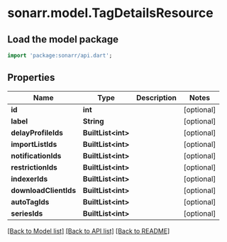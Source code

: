 # sonarr.model.TagDetailsResource

## Load the model package
```dart
import 'package:sonarr/api.dart';
```

## Properties
Name | Type | Description | Notes
------------ | ------------- | ------------- | -------------
**id** | **int** |  | [optional] 
**label** | **String** |  | [optional] 
**delayProfileIds** | **BuiltList&lt;int&gt;** |  | [optional] 
**importListIds** | **BuiltList&lt;int&gt;** |  | [optional] 
**notificationIds** | **BuiltList&lt;int&gt;** |  | [optional] 
**restrictionIds** | **BuiltList&lt;int&gt;** |  | [optional] 
**indexerIds** | **BuiltList&lt;int&gt;** |  | [optional] 
**downloadClientIds** | **BuiltList&lt;int&gt;** |  | [optional] 
**autoTagIds** | **BuiltList&lt;int&gt;** |  | [optional] 
**seriesIds** | **BuiltList&lt;int&gt;** |  | [optional] 

[[Back to Model list]](../README.md#documentation-for-models) [[Back to API list]](../README.md#documentation-for-api-endpoints) [[Back to README]](../README.md)


